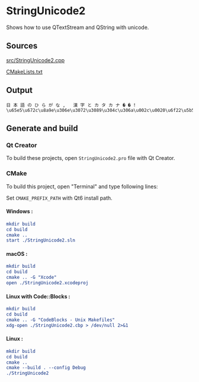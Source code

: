 # StringUnicode2

Shows how to use QTextStream and QString with unicode.

## Sources

[src/StringUnicode2.cpp](src/StringUnicode2.cpp)

[CMakeLists.txt](CMakeLists.txt)

## Output

```
日 本 語 の ひ ら が な ,   漢 字 と カ タ カ ナ � � ! 
\u65e5\u672c\u8a9e\u306e\u3072\u3089\u304c\u306a\u002c\u0020\u6f22\u5b57\u3068\u30ab\u30bf\u30ab\u30ca\ud83d\udc28\u0021
```

## Generate and build

### Qt Creator

To build these projects, open `StringUnicode2.pro` file with Qt Creator.

### CMake

To build this project, open "Terminal" and type following lines:

Set `CMAKE_PREFIX_PATH` with Qt6 install path.

#### Windows :

``` cmake
mkdir build
cd build
cmake ..
start ./StringUnicode2.sln
```

#### macOS :

``` cmake
mkdir build
cd build
cmake .. -G "Xcode"
open ./StringUnicode2.xcodeproj
```

#### Linux with Code::Blocks :

``` cmake
mkdir build
cd build
cmake .. -G "CodeBlocks - Unix Makefiles"
xdg-open ./StringUnicode2.cbp > /dev/null 2>&1
```

#### Linux :

``` cmake
mkdir build
cd build
cmake .. 
cmake --build . --config Debug
./StringUnicode2
```
